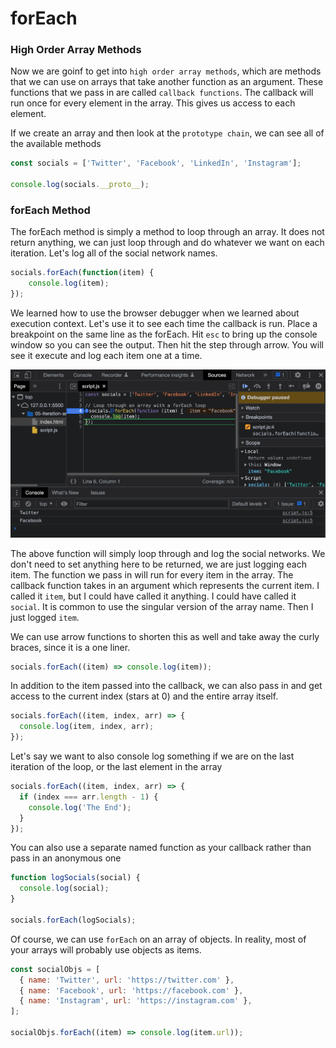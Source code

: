 
# forEach

### High Order Array Methods

Now we are goinf to get into `high order array methods`, which are methods that we can use on arrays that take another function as an argument. These functions that we pass in are called `callback functions`. The callback will run once for every element in the array. This gives us access to each element.

If we create an array and then look at the `prototype chain`, we can see all of the available methods

```JavaScript
const socials = ['Twitter', 'Facebook', 'LinkedIn', 'Instagram'];

console.log(socials.__proto__);
```

### forEach Method

The forEach method is simply a method to loop through an array. It does not return anything, we can just loop through and do whatever we want on each iteration. Let's log all of the social network names.

```JavaScript
socials.forEach(function(item) {
	console.log(item);
});
```

We learned how to use the browser debugger when we learned about execution context. Let's use it to see each time the callback is run. Place a breakpoint on the same line as the forEach. Hit `esc` to bring up the console window so you can see the output. Then hit the step through arrow. You will see it execute and log each item one at a time.

<img src="images/debugger-foreach.png" alt="" style="width:600px;"/>

The above function will simply loop through and log the social networks. We don't need to set anything here to be returned, we are just logging each item. The function we pass in will run for every item in the array. The callback function takes in an argument which represents the current item. I called it `item`, but I could have called it anything. I could have called it `social`. It is common to use the singular version of the array name. Then I just logged `item`.

We can use arrow functions to shorten this as well and take away the curly braces, since it is a one liner.

```JavaScript
socials.forEach((item) => console.log(item));
```

In addition to the item passed into the callback, we can also pass in and get access to the current index (stars at 0) and the entire array itself.

```JavaScript
socials.forEach((item, index, arr) => {
  console.log(item, index, arr);
});
```

Let's say we want to also console log something if we are on the last iteration of the loop, or the last element in the array

```JavaScript
socials.forEach((item, index, arr) => {
  if (index === arr.length - 1) {
    console.log('The End');
  }
});
```

You can also use a separate named function as your callback rather than pass in an anonymous one

```JavaScript
function logSocials(social) {
  console.log(social);
}

socials.forEach(logSocials);
```

Of course, we can use `forEach` on an array of objects. In reality, most of your arrays will probably use objects as items.

```JavaScript
const socialObjs = [
  { name: 'Twitter', url: 'https://twitter.com' },
  { name: 'Facebook', url: 'https://facebook.com' },
  { name: 'Instagram', url: 'https://instagram.com' },
];

socialObjs.forEach((item) => console.log(item.url));
```
